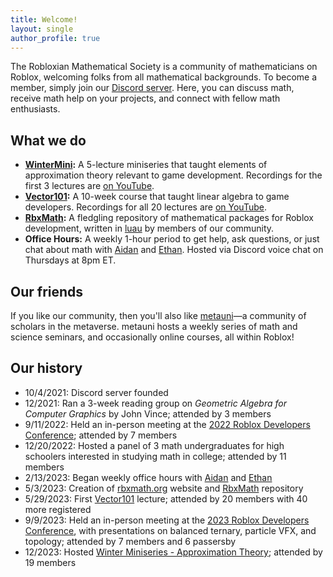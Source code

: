 ```yaml
---
title: Welcome!
layout: single
author_profile: true
---
```


The Robloxian Mathematical Society is a community of mathematicians on Roblox, welcoming folks from all mathematical backgrounds. To become a member, simply join our [Discord server](https://discord.gg/Mpy5MwqeWc). Here, you can discuss math, receive math help on your projects, and connect with fellow math enthusiasts.

## What we do
* **[WinterMini](https://rbxmath.org/wintermini):** A 5-lecture miniseries that taught elements of approximation theory relevant to game development. Recordings for the first 3 lectures are [on YouTube](https://www.youtube.com/watch?v=N76SZrm_j0Q&list=PL4fwXgKshDWeuGDb3T99toGKOU-Uv_PRC).
* **[Vector101](https://rbxmath.org/vector101):** A 10-week course that taught linear algebra to game developers. Recordings for all 20 lectures are [on YouTube](https://www.youtube.com/watch?v=HE66TJ6Fgwo&list=PL4fwXgKshDWfn3RgkENX9c0i8DdLTU94z).
* **[RbxMath](https://github.com/rbxmath/rbxmath):** A fledgling repository of mathematical packages for Roblox development, written in [luau](https://luau-lang.org/) by members of our community.
* **Office Hours:** A weekly 1-hour period to get help, ask questions, or just chat about math with [Aidan](https://aidan-epperly.github.io/) and [Ethan](https://ecurtiss.dev/). Hosted via Discord voice chat on Thursdays at 8pm ET.

## Our friends
If you like our community, then you'll also like [metauni](https://metauni.org/)—a community of scholars in the metaverse. metauni hosts a weekly series of math and science seminars, and occasionally online courses, all within Roblox!

## Our history
* 10/4/2021: Discord server founded
* 12/2021: Ran a 3-week reading group on *Geometric Algebra for Computer Graphics* by John Vince; attended by 3 members
* 9/11/2022: Held an in-person meeting at the [2022 Roblox Developers Conference](https://blog.roblox.com/2022/09/rdc-2022-vision-future-roblox/); attended by 7 members
* 12/20/2022: Hosted a panel of 3 math undergraduates for high schoolers interested in studying math in college; attended by 11 members
* 2/13/2023: Began weekly office hours with [Aidan](https://aidan-epperly.github.io/) and [Ethan](https://ecurtiss.dev/)
* 5/3/2023: Creation of [rbxmath.org](https://rbxmath.org) website and [RbxMath](https://github.com/rbxmath/rbxmath) repository
* 5/29/2023: First [Vector101](https://rbxmath.org/vector101) lecture; attended by 20 members with 40 more registered
* 9/9/2023: Held an in-person meeting at the [2023 Roblox Developers Conference](https://blog.roblox.com/2023/09/rdc-2023-roblox-going-next/), with presentations on balanced ternary, particle VFX, and topology; attended by 7 members and 6 passersby
* 12/2023: Hosted [Winter Miniseries - Approximation Theory](https://rbxmath.org/wintermini); attended by 19 members
